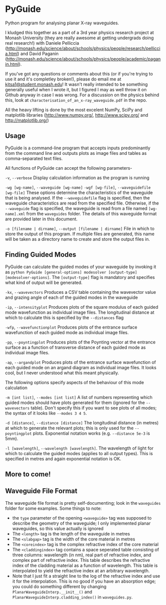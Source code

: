 PyGuide
=======

Python program for analysing planar X-ray waveguides.

 I kludged this together as a part of a 3rd year physics research project at Monash University (they are really awesome at getting undergrads doing real research!) with Daniele Pelliccia (http://monash.edu/science/about/schools/physics/people/research/pelliccia.html) and David Paganin (http://monash.edu/science/about/schools/physics/people/academic/paganin.html).

If you've got any questions or comments about this (or if you're trying to use it and it's completley broken!), please do email me at kjtsa1@student.monash.edu! It wasn't really intended to be something generally useful when I wrote it, but I figured I may as well throw it on Github anyway in case I was wrong. For a discussion on the physics behind this, look at ``characterisation_of_an_x-ray_waveguide.pdf`` in the repo.

All the heavy lifting is done by the most excelent NumPy, SciPy and matplotlib libraries (http://www.numpy.org/, http://www.scipy.org/ and http://matplotlib.org/)

Usage
-------

PyGuide is a command-line program that accepts inputs predominantly from the command line and outputs plots as image files and tables as comma-separated text files.

All functions of PyGuide can accept the following parameters-

``-v``, ``--verbose``
Display calculation information as the program is running

``-wg [wg-name]``, ``--waveguide [wg-name]``
``-wgf [wg-file]``, ``--waveguidefile [wg-file]``
These options determine the characteristics of the waveguide that is being analysed. If the ``--waveguidefile`` flag is specified, then the waveguide characteristics are read from the specified file. Otherwise, if the ``--waveguide`` flag is specified, the waveguide is read from a file named ``[wg-name].xml`` from the ``waveguides`` folder. The details of this waveguide format are provided later in this document.

``-o [filename | dirname]``, ``--output [filename | dirname]``
File in which to store the output of this program. If multiple files are generated, this name will be taken as a directory name to create and store the output files in.

Finding Guided Modes
--------------------

PyGuide can calculate the guided modes of your waveguide by invoking it as ``python PyGuide [general-options] modesolver [output-type] [modesolver-options]``. The ``[output-type]`` flag is mandatory and specifies what kind of output will be generated.

``-kx``, ``--wavevectors``
Produces a CSV table containing the wavevector value and grazing angle of each of the guided modes in the waveguide

``-ip``, ``--intensityplot``
Produces plots of the square modulus of each guided mode wavefunction as individual image files. The longitudinal distance at which to calculate this is specified by the ``--distances`` flag

``-wfp``, ``--wavefunctionplot``
Produces plots of the entrance surface wavefunction of each guided mode as individual image files. 

``-pp``, ``--poyntingplot``
Produces plots of the Poynting vector at the entrance surface as a function of transverse distance of each guided mode as individual image files. 

``-ap``, ``--argandplot``
Produces plots of the entrance surface wavefunction of each guided mode on an argand diagram as individual image files. It looks cool, but I never understood what this meant physically.

The following options specify aspects of the behaviour of this mode calculation

``-m [int list]``, ``--modes [int list]``
A list of numbers representing which guided modes should have plots generated for them (ignored for the ``--wavevectors`` table). Don't specify this if you want to see plots of all modes; the syntax of it looks like ``--modes 3 4 5``.

``-d [distance]``, ``--distance [distance]``
The longitudinal distance (in metres) at which to generate the relevant plots; this is only used for the ``--poyntingplot`` plots. Exponential notation works (e.g. ``--distance 5e-3`` is 5mm).

``-l [wavelength]``, ``--wavelength [wavelength]``.
The wavelength of light for which to calculate the guided modes (applies to all output types). This is specified in metres and again exponential notation is OK.
 
More to come!
-------------


Waveguide File Format
---------------------

The waveguide file format is pretty self-documenting; look in the ``waveguides`` folder for some examples. Some things to note:

* the ``type`` parameter of the opening ``<waveguide>`` tag was supposed to describe the geometry of the waveguide; I only implemented planar waveguides, so this value actually is ignored
* The ``<length>`` tag is the length of the waveguide in metres
* The ``<slabgap>`` tag is the width of the core material in metres
* The ``<coreindex>`` tag is the complex refractive index of the core material
* The ``<claddingindex>`` tag contains a space seperated table consisting of three columns: wavelength (in nm), real part of refractive index, and complex part of refractive index. This table describes the refractive index of the cladding material as a function of wavelength. This table is interpolated to yield the refractive index at an arbitrary wavelength.
* Note that I just fit a straight line to the log of the refractive index and use it for the interpolation. This is no good if you have an absorption edge; you could do something different by changing ``PlanarWaveguideInterp.__init__()`` and ``PlanarWaveguideInterp.cladding_index()`` in ``waveguides.py``.
